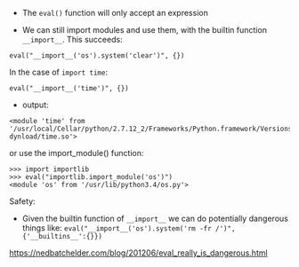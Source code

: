 * The `eval()` function will only accept an expression

* We can still import modules and use them, with the builtin function `__import__`. 
This succeeds:

`eval("__import__('os').system('clear')", {})`

In the case of `import time`: 

`eval("__import__('time')", {})`

* output: 

```
<module 'time' from '/usr/local/Cellar/python/2.7.12_2/Frameworks/Python.framework/Versions/2.7/lib/python2.7/lib-dynload/time.so'>
```

or use the import_module() function:

```
>>> import importlib
>>> eval("importlib.import_module('os')")
<module 'os' from '/usr/lib/python3.4/os.py'>

```
Safety: 

* Given the builtin function of `__import__` we can do potentially dangerous
things like: `eval("__import__('os').system('rm -fr /')", {'__builtins__':{}})`

https://nedbatchelder.com/blog/201206/eval_really_is_dangerous.html
